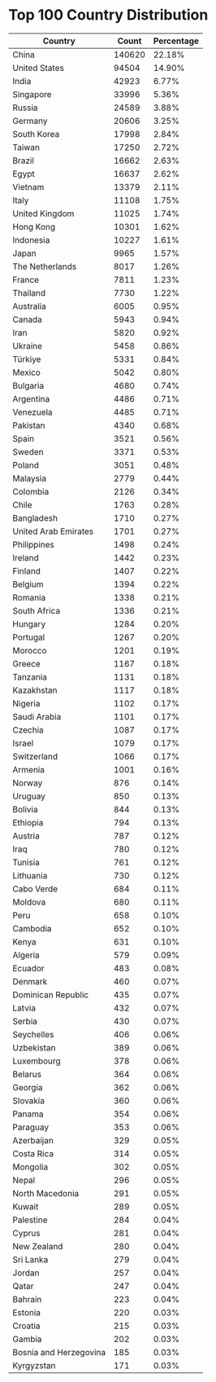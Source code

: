 # Top 100 Country Distribution
| Country | Count | Percentage |
|----|----|----|
| China | 140620 | 22.18% |
| United States | 94504 | 14.90% |
| India | 42923 | 6.77% |
| Singapore | 33996 | 5.36% |
| Russia | 24589 | 3.88% |
| Germany | 20606 | 3.25% |
| South Korea | 17998 | 2.84% |
| Taiwan | 17250 | 2.72% |
| Brazil | 16662 | 2.63% |
| Egypt | 16637 | 2.62% |
| Vietnam | 13379 | 2.11% |
| Italy | 11108 | 1.75% |
| United Kingdom | 11025 | 1.74% |
| Hong Kong | 10301 | 1.62% |
| Indonesia | 10227 | 1.61% |
| Japan | 9965 | 1.57% |
| The Netherlands | 8017 | 1.26% |
| France | 7811 | 1.23% |
| Thailand | 7730 | 1.22% |
| Australia | 6005 | 0.95% |
| Canada | 5943 | 0.94% |
| Iran | 5820 | 0.92% |
| Ukraine | 5458 | 0.86% |
| Türkiye | 5331 | 0.84% |
| Mexico | 5042 | 0.80% |
| Bulgaria | 4680 | 0.74% |
| Argentina | 4486 | 0.71% |
| Venezuela | 4485 | 0.71% |
| Pakistan | 4340 | 0.68% |
| Spain | 3521 | 0.56% |
| Sweden | 3371 | 0.53% |
| Poland | 3051 | 0.48% |
| Malaysia | 2779 | 0.44% |
| Colombia | 2126 | 0.34% |
| Chile | 1763 | 0.28% |
| Bangladesh | 1710 | 0.27% |
| United Arab Emirates | 1701 | 0.27% |
| Philippines | 1498 | 0.24% |
| Ireland | 1442 | 0.23% |
| Finland | 1407 | 0.22% |
| Belgium | 1394 | 0.22% |
| Romania | 1338 | 0.21% |
| South Africa | 1336 | 0.21% |
| Hungary | 1284 | 0.20% |
| Portugal | 1267 | 0.20% |
| Morocco | 1201 | 0.19% |
| Greece | 1167 | 0.18% |
| Tanzania | 1131 | 0.18% |
| Kazakhstan | 1117 | 0.18% |
| Nigeria | 1102 | 0.17% |
| Saudi Arabia | 1101 | 0.17% |
| Czechia | 1087 | 0.17% |
| Israel | 1079 | 0.17% |
| Switzerland | 1066 | 0.17% |
| Armenia | 1001 | 0.16% |
| Norway | 876 | 0.14% |
| Uruguay | 850 | 0.13% |
| Bolivia | 844 | 0.13% |
| Ethiopia | 794 | 0.13% |
| Austria | 787 | 0.12% |
| Iraq | 780 | 0.12% |
| Tunisia | 761 | 0.12% |
| Lithuania | 730 | 0.12% |
| Cabo Verde | 684 | 0.11% |
| Moldova | 680 | 0.11% |
| Peru | 658 | 0.10% |
| Cambodia | 652 | 0.10% |
| Kenya | 631 | 0.10% |
| Algeria | 579 | 0.09% |
| Ecuador | 483 | 0.08% |
| Denmark | 460 | 0.07% |
| Dominican Republic | 435 | 0.07% |
| Latvia | 432 | 0.07% |
| Serbia | 430 | 0.07% |
| Seychelles | 406 | 0.06% |
| Uzbekistan | 389 | 0.06% |
| Luxembourg | 378 | 0.06% |
| Belarus | 364 | 0.06% |
| Georgia | 362 | 0.06% |
| Slovakia | 360 | 0.06% |
| Panama | 354 | 0.06% |
| Paraguay | 353 | 0.06% |
| Azerbaijan | 329 | 0.05% |
| Costa Rica | 314 | 0.05% |
| Mongolia | 302 | 0.05% |
| Nepal | 296 | 0.05% |
| North Macedonia | 291 | 0.05% |
| Kuwait | 289 | 0.05% |
| Palestine | 284 | 0.04% |
| Cyprus | 281 | 0.04% |
| New Zealand | 280 | 0.04% |
| Sri Lanka | 279 | 0.04% |
| Jordan | 257 | 0.04% |
| Qatar | 247 | 0.04% |
| Bahrain | 223 | 0.04% |
| Estonia | 220 | 0.03% |
| Croatia | 215 | 0.03% |
| Gambia | 202 | 0.03% |
| Bosnia and Herzegovina | 185 | 0.03% |
| Kyrgyzstan | 171 | 0.03% |
